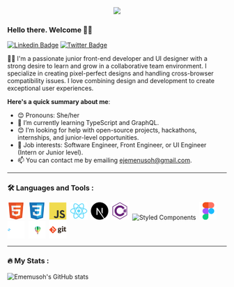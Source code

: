 



<div id="header" align="center">
  <img src="https://media.giphy.com/media/26xBwdIuRJiAIqHwA/giphy.gif" width="100"/>
</div>


### Hello there. Welcome 👋🏾

[![Linkedin Badge](https://img.shields.io/badge/-Emem-blue?style=for-the-badge&logo=Linkedin&logoColor=white&link=https://www.linkedin.com/in/emem-usoh-9301a722a/)](https://www.linkedin.com/in/emem-usoh-9301a722a/) [![Twitter Badge](https://img.shields.io/badge/-@emem_usoh-1ca0f1?style=for-the-badge&logo=twitter&logoColor=white&link=https://twitter.com/emem_usoh)](https://twitter.com/emem_usoh)



:woman_technologist: I'm a passionate junior front-end developer and UI designer with a strong desire to learn and grow in a collaborative team environment. I specialize in creating pixel-perfect designs and handling cross-browser compatibility issues. I love combining design and development to create exceptional user experiences.


**Here's a quick summary about me**:

- 😊 Pronouns: She/her
- 🌱 I’m currently learning TypeScript and GraphQL.
- 😊 I’m looking for help with open-source projects, hackathons, internships, and junior-level opportunities.
- 💼 Job interests: Software Engineer, Front Engineer, or UI Engineer (Intern or Junior level).
- 📫 You can contact me by emailing ejemenusoh@gmail.com.

---

### :hammer_and_wrench: Languages and Tools :
<div>
<img src="https://github.com/devicons/devicon/blob/master/icons/html5/html5-original.svg" title="HTML" alt="HTML" width="40" height="40"/>&nbsp;
<img src="https://github.com/devicons/devicon/blob/master/icons/css3/css3-original.svg" title="CSS3" alt="CSS3" width="40" height="40"/>&nbsp;
<img src="https://github.com/devicons/devicon/blob/master/icons/javascript/javascript-original.svg" title="JavaScript" alt="JavaScript" width="40" height="40"/>&nbsp;
<img src="https://github.com/devicons/devicon/blob/master/icons/react/react-original.svg" title="React" alt="React" width="40" height="40"/>&nbsp;
<img src="https://github.com/devicons/devicon/blob/master/icons/nextjs/nextjs-original.svg" title="Next" alt="Next" width="40" height="40"/>&nbsp;
<img src="https://github.com/devicons/devicon/blob/master/icons/csharp/csharp-line.svg" title="C Sharp" alt="C Sharp" width="40" height="40"/>&nbsp;
<img src="https://github.com/styled-components/brand/blob/master/styled-components.svg" title="Styled Components" alt="Styled Components" width="40" height="40"/>&nbsp;
<img src="https://github.com/devicons/devicon/blob/master/icons/figma/figma-original.svg" title="Figma" alt="Figma" width="40" height="40"/>&nbsp;
<img src="https://github.com/devicons/devicon/blob/master/icons/tailwindcss/tailwindcss-original-wordmark.svg" title="Tailwind" alt="Tailwind" width="40" height="40"/>&nbsp;
<img src="https://github.com/Wilberson-Roberto/Wilberson-Roberto/blob/main/img/coreldraw.svg" title="Corel Draw" alt="Corel draw" width="40" height="40"/>&nbsp;
<img src="https://github.com/devicons/devicon/blob/master/icons/git/git-original-wordmark.svg" title="Git" alt="Git" width="40" height="40"/>
</div>

---

### :fire: My Stats :
<img align="center" src="https://github-readme-stats.vercel.app/api/top-langs/?username=Ememusoh&layout=compact&theme=vision-friendly-dark" alt="Ememusoh's GitHub stats" />
